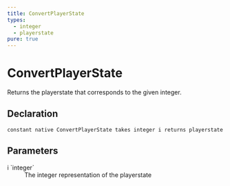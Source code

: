 ```yaml
---
title: ConvertPlayerState
types:
  - integer
  - playerstate
pure: true
---
```


# ConvertPlayerState
Returns the playerstate that corresponds to the given integer.

## Declaration

```
constant native ConvertPlayerState takes integer i returns playerstate
```

## Parameters
<dl>
  <dt>i `integer`</dt>
  <dd>The integer representation of the playerstate</dd>
</dl>